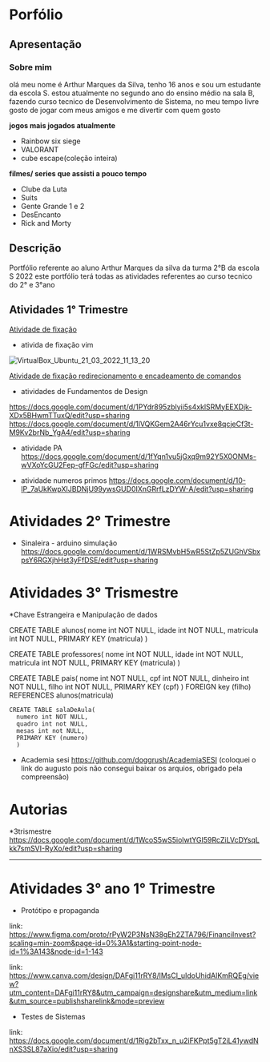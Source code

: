 # Porfólio 
## Apresentação
### Sobre mim
 olá meu nome é Arthur Marques da Silva, tenho 16 anos e sou um estudante da escola S.
 estou atualmente no segundo ano do ensino médio na sala B, fazendo curso tecnico de Desenvolvimento de Sistema, 
 no meu tempo livre gosto de jogar com meus amigos e me divertir com quem gosto 
  
**jogos mais jogados atualmente**

* Rainbow six siege
* VALORANT 
* cube escape(coleção inteira)  

**filmes/ series que assisti a pouco tempo**

* Clube da Luta
* Suits
* Gente Grande 1 e 2
* DesEncanto
* Rick and Morty
## Descrição 
Portfólio referente ao aluno Arthur Marques da silva da turma 2°B da escola S 2022 
este portfólio terá todas as atividades referentes ao curso tecnico do 2° e 3°ano

## Atividades 1° Trimestre 

[Atividade de fixação](https://docs.google.com/document/d/1XSdo1xjiqIMq_jkBkLCcyuqnS6Ee9T0blLgIvL55CeA/edit?usp=sharing)

* ativida de fixação vim
</spam>

![VirtualBox_Ubuntu_21_03_2022_11_13_20](https://user-images.githubusercontent.com/102531812/165106402-b6de7cba-a7fb-41eb-9375-d0730b1df544.png)

[Atividade de fixação redirecionamento e encadeamento de comandos](https://docs.google.com/document/d/1DGgqR_Cr0g_u84y90OLvUUIR66cUFeWB6PFuKn5yBCE/edit?usp=sharing)


* atividades de Fundamentos de Design

https://docs.google.com/document/d/1PYdr895zblyii5s4xklSRMyEEXDjk-XDx5BHwmTTuxQ/edit?usp=sharing
https://docs.google.com/document/d/1lVQKGem2A46rYcu1vxe8qcjeCf3t-M9Kv2brNb_YgA4/edit?usp=sharing

* atividade PA
https://docs.google.com/document/d/1fYqn1vu5jGxq9m92Y5X0ONMs-wVXoYcGU2Fep-gfFGc/edit?usp=sharing

* atividade numeros primos
https://docs.google.com/document/d/10-lP_7aUkKwpXIJBDNjU99ywsGUD0IXnGRrfLzDYW-A/edit?usp=sharing

# Atividades 2° Trimestre 
 
* Sinaleira - arduino simulação
https://docs.google.com/document/d/1WRSMvbH5wR5StZp5ZUGhVSbxpsY6RGXjhHst3yFfDSE/edit?usp=sharing

# Atividades 3° Trismestre

 *Chave Estrangeira e Manipulação de dados

CREATE TABLE alunos(
  nome int NOT NULL,
  idade int NOT NULL,
  matricula int NOT NULL,
  PRIMARY KEY (matricula)
  )
  
  CREATE TABLE professores(
  nome int NOT NULL,
  idade int NOT NULL,
  matricula int NOT NULL,
  PRIMARY KEY (matricula)
  )
  
  CREATE TABLE pais(
    nome int NOT NULL,
    cpf int NOT NULL,
    dinheiro int NOT NULL,
    filho int NOT NULL,
    PRIMARY KEY (cpf)
    )
    FOREIGN key (filho)
    REFERENCES alunos(matricula)
    
    
    CREATE TABLE salaDeAula(
      numero int NOT NULL,
      quadro int not NULL,
      mesas int not NULL,
      PRIMARY KEY (numero)
      )

* Academia sesi
 https://github.com/doggrush/AcademiaSESI
 (coloquei o link do augusto pois não consegui baixar os arquios, obrigado pela compreensão)

# Autorias
 *3trismestre
 https://docs.google.com/document/d/1WcoS5wS5iolwtYGI59RcZiLVcDYsqLkk7smSVI-RyXo/edit?usp=sharing
 
______________________________

# Atividades 3° ano 1° Trimestre

* Protótipo e propaganda

 link: https://www.figma.com/proto/rPyW2P3NsN38gEh2ZTA796/FinanciInvest?scaling=min-zoom&page-id=0%3A1&starting-point-node-id=1%3A143&node-id=1-143
 
 link: https://www.canva.com/design/DAFgi11rRY8/lMsCl_uIdoUhidAlKmRQEg/view?utm_content=DAFgi11rRY8&utm_campaign=designshare&utm_medium=link&utm_source=publishsharelink&mode=preview
  
* Testes de Sistemas

link: https://docs.google.com/document/d/1Rig2bTxx_n_u2iFKPpt5gT2iL41ywdNnXS3SL87aXio/edit?usp=sharing
